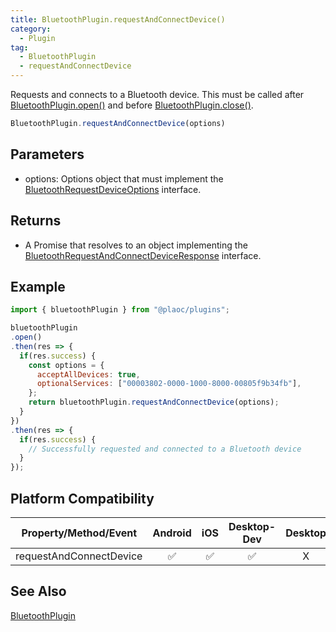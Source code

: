 ```yaml
---
title: BluetoothPlugin.requestAndConnectDevice()
category:
  - Plugin
tag:
  - BluetoothPlugin
  - requestAndConnectDevice
---
```


Requests and connects to a Bluetooth device. This must be called after [BluetoothPlugin.open()](./open.md) and before [BluetoothPlugin.close()](./close.md).

```js
BluetoothPlugin.requestAndConnectDevice(options)
```

## Parameters

- options: Options object that must implement the [BluetoothRequestDeviceOptions](../../interface/bluetooth-request-device-options/index.md) interface.

## Returns  

- A Promise that resolves to an object implementing the [BluetoothRequestAndConnectDeviceResponse](../../interface/bluetooth-request-and-connect-device-response/index.md) interface.

## Example

```js
import { bluetoothPlugin } from "@plaoc/plugins";

bluetoothPlugin  
.open()
.then(res => {
  if(res.success) {
    const options = {
      acceptAllDevices: true, 
      optionalServices: ["00003802-0000-1000-8000-00805f9b34fb"],
    };
    return bluetoothPlugin.requestAndConnectDevice(options);
  }
})
.then(res => {
  if(res.success) {
    // Successfully requested and connected to a Bluetooth device
  }
});
```

## Platform Compatibility  

| Property/Method/Event       | Android | iOS | Desktop-Dev | Desktop |
|:--------------------------:|:-------:|:---:|:-----------:|:-------:|
| requestAndConnectDevice    | ✅      | ✅  | ✅          | X       |  

## See Also
[BluetoothPlugin](./index.md)